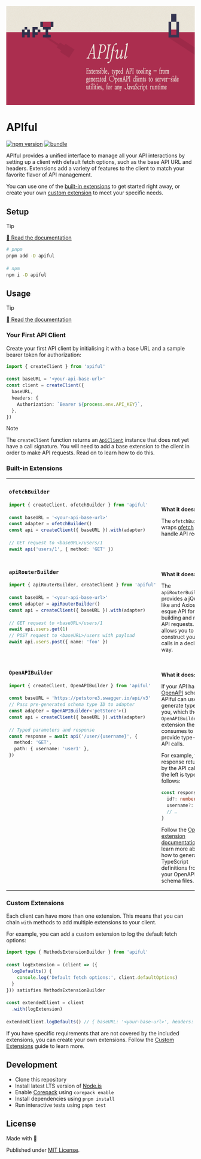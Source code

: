 [![APIful library](./docs/public/og.png)](https://apiful.byjohann.dev)

# APIful

[![npm version][npm-version-src]][npm-version-href]
[![bundle][bundle-src]][bundle-href]

APIful provides a unified interface to manage all your API interactions by setting up a client with default fetch options, such as the base API URL and headers. Extensions add a variety of features to the client to match your favorite flavor of API management.

You can use one of the [built-in extensions](https://apiful.byjohann.dev/guide/using-extensions#built-in-extensions) to get started right away, or create your own [custom extension](https://apiful.byjohann.dev/guide/custom-extensions) to meet your specific needs.

## Setup

> [!TIP]
> [📖 Read the documentation](https://apiful.byjohann.dev)

```bash
# pnpm
pnpm add -D apiful

# npm
npm i -D apiful
```

## Usage

> [!TIP]
> [📖 Read the documentation](https://apiful.byjohann.dev)

### Your First API Client

Create your first API client by initialising it with a base URL and a sample bearer token for authorization:

```ts
import { createClient } from 'apiful'

const baseURL = '<your-api-base-url>'
const client = createClient({
  baseURL,
  headers: {
    Authorization: `Bearer ${process.env.API_KEY}`,
  },
})
```

> [!NOTE]
> The `createClient` function returns an [`ApiClient`](https://apiful.byjohann.dev/reference/api-client) instance that does not yet have a call signature. You will need to add a base extension to the client in order to make API requests. Read on to learn how to do this.

### Built-in Extensions

<table><tr><td width="500px" valign="top">

### `ofetchBuilder`

```ts
import { createClient, ofetchBuilder } from 'apiful'

const baseURL = '<your-api-base-url>'
const adapter = ofetchBuilder()
const api = createClient({ baseURL }).with(adapter)

// GET request to <baseURL>/users/1
await api('users/1', { method: 'GET' })
```

</td><td width="500px"><br>

**What it does:**

The `ofetchBuilder` wraps [ofetch](https://github.com/unjs/ofetch) to handle API requests.

</td></tr><tr><td width="500px" valign="top">

### `apiRouterBuilder`

```ts
import { apiRouterBuilder, createClient } from 'apiful'

const baseURL = '<your-api-base-url>'
const adapter = apiRouterBuilder()
const api = createClient({ baseURL }).with(adapter)

// GET request to <baseURL>/users/1
await api.users.get(1)
// POST request to <baseURL>/users with payload
await api.users.post({ name: 'foo' })
```

</td><td width="500px"><br>

**What it does:**

The `apiRouterBuilder` provides a jQuery-like and Axios-esque API for building and making API requests. It allows you to construct your API calls in a declarative way.

</td></tr><tr><td width="500px" valign="top">

### `OpenAPIBuilder`

```ts
import { createClient, OpenAPIBuilder } from 'apiful'

const baseURL = 'https://petstore3.swagger.io/api/v3'
// Pass pre-generated schema type ID to adapter
const adapter = OpenAPIBuilder<'petStore'>()
const api = createClient({ baseURL }).with(adapter)

// Typed parameters and response
const response = await api('/user/{username}', {
  method: 'GET',
  path: { username: 'user1' },
})
```

</td><td width="500px"><br>

**What it does:**

If your API has an [OpenAPI](https://swagger.io/resources/open-api/) schema, APIful can use it to generate types for you, which the `OpenAPIBuilder` extension then consumes to provide type-safe API calls.

For example, the response returned by the API call on the left is typed as follows:

```ts
const response: {
  id?: number
  username?: string
  // …
}
```

Follow the [OpenAPI extension documentation](https://apiful.byjohann.dev/extensions/openapi) to learn more about how to generate TypeScript definitions from your OpenAPI schema files.

</td></tr></table>

### Custom Extensions

Each client can have more than one extension. This means that you can chain `with` methods to add multiple extensions to your client.

For example, you can add a custom extension to log the default fetch options:

```ts
import type { MethodsExtensionBuilder } from 'apiful'

const logExtension = (client => ({
  logDefaults() {
    console.log('Default fetch options:', client.defaultOptions)
  }
})) satisfies MethodsExtensionBuilder

const extendedClient = client
  .with(logExtension)

extendedClient.logDefaults() // { baseURL: '<your-base-url>', headers: { Authorization: 'Bearer <your-bearer-token>' } }
```

If you have specific requirements that are not covered by the included extensions, you can create your own extensions. Follow the [Custom Extensions](/guide/custom-extensions) guide to learn more.

## Development

- Clone this repository
- Install latest LTS version of [Node.js](https://nodejs.org/en/)
- Enable [Corepack](https://github.com/nodejs/corepack) using `corepack enable`
- Install dependencies using `pnpm install`
- Run interactive tests using `pnpm test`

## License

Made with 💛

Published under [MIT License](./LICENSE).

<!-- Badges -->

[npm-version-src]: https://img.shields.io/npm/v/apiful?style=flat
[npm-version-href]: https://npmjs.com/package/apiful
[bundle-src]: https://img.shields.io/bundlephobia/minzip/apiful?style=flat
[bundle-href]: https://bundlephobia.com/result?p=apiful
